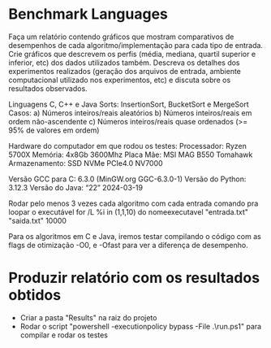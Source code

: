 # Benchmark Languages

Faça um relatório contendo gráficos que mostram comparativos de desempenhos de cada
algoritmo/implementação para cada tipo de entrada. Crie gráficos que descrevem os perfis
(média, mediana, quartil superior e inferior, etc) dos dados utilizados também. Descreva os
detalhes dos experimentos realizados (geração dos arquivos de entrada, ambiente computacional utilizado nos experimentos, etc) e discuta sobre os resultados observados.

Linguagens C, C++ e Java
Sorts: InsertionSort, BucketSort e MergeSort
Casos: 
a) Números inteiros/reais aleatórios
b) Números inteiros/reais em ordem não-ascendente
c) Números inteiros/reais quase ordenados (>= 95% de valores em ordem)

Hardware do computador em que rodou os testes:
Processador: Ryzen 5700X
Memória: 4x8Gb 3600Mhz
Placa Mãe: MSI MAG B550 Tomahawk
Armazenamento: SSD NVMe PCIe4.0 NV7000

Versão GCC para C: 6.3.0 (MinGW.org GGC-6.3.0-1)
Versão do Python: 3.12.3
Versão do Java: “22” 2024-03-19

Rodar pelo menos 3 vezes cada algoritmo com cada entrada
comando pra loopar o executável
for /L %i in (1,1,10) do nomeexecutavel "entrada.txt" "saida.txt" 10000

Para os algoritmos em C e Java, iremos testar compilando o código com as flags de otimização -O0, e -Ofast para ver a diferença de desempenho.

# Produzir relatório com os resultados obtidos
- Criar a pasta "Results" na raiz do projeto
- Rodar o script "powershell  -executionpolicy bypass -File .\run.ps1" para compilar e rodar os testes